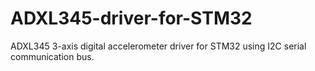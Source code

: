 # ADXL345-driver-for-STM32

ADXL345 3-axis digital accelerometer driver for STM32 using I2C serial communication bus.
